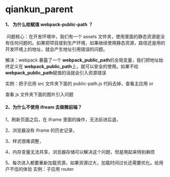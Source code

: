 # qiankun_parent

#### 1、 为什么给赋值 webpack-public-path ？

​ 问题核心：在开发环境中，我们有一个 assets 文件夹，使用里面的静态资源是没有任何问题的。如果把项目提到生产环境，如果继续使用静态资源，路径还是用的开发环境上的地址，就会产生地址引用错误的问题。

解决：webpack 暴露了一个 **webpack_public_path**的全局变量，我们把地址始终定义在 **webpack_public_path**上，就可以安全的使用。如果不给**webpack_public_path**赋值的话就会引入资源错误

实例：把子应用 src 文件夹下面的 public-path.js 代码去掉，查看主应用 or

查看 js 文件夹下面的图片引入问题

#### 2、为什么不使用 ifream 去做微前端？

1、刷新页面之后，在 iframe 里面的操作，无法前进后退，

2、浏览器没有 iframe 的历史记录，

3、样式很难调整，

4、内存变量无法共享，浏览器存储可以解决这个问题，但是用起来特别麻烦

5、每次进入都要重新加载资源，如果资源过大，加载时间过长还需要优化。给用户不佳的体验
实例：子应用 router
